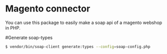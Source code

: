 # Magento connector

You can use this package to easily make a soap api of  a magento webshop in PHP.
 
#Generate soap-types

```bash
$ vendor/bin/soap-client generate:types --config=soap-config.php
```
 
